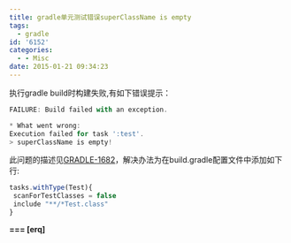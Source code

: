 ```yaml
---
title: gradle单元测试错误superClassName is empty
tags:
  - gradle
id: '6152'
categories:
  - - Misc
date: 2015-01-21 09:34:23
---
```



<!-- more -->
执行gradle build时构建失败,有如下错误提示：

```js
FAILURE: Build failed with an exception.

* What went wrong:
Execution failed for task ':test'.
> superClassName is empty!
```
此问题的描述见[GRADLE-1682](https://issues.gradle.org/browse/GRADLE-1682)，解决办法为在build.gradle配置文件中添加如下行:

```js
tasks.withType(Test){
 scanForTestClasses = false
 include "**/*Test.class"
}
```

**\===
\[erq\]**